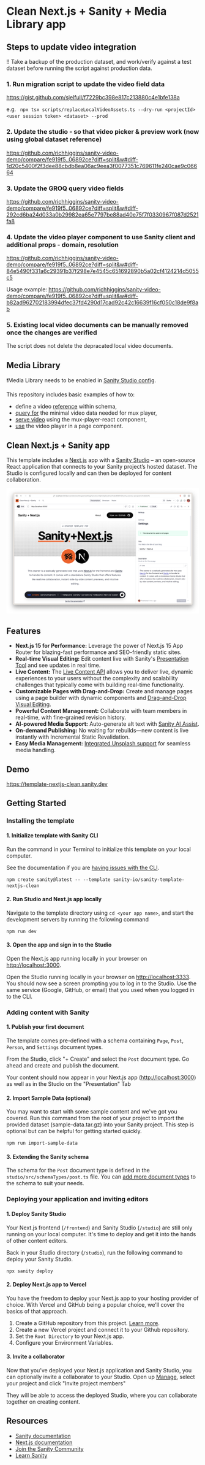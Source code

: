 # Clean Next.js + Sanity + Media Library app

## Steps to update video integration

!! Take a backup of the production dataset, and work/verify against a test dataset before running the script against production data.

### 1. Run migration script to update the video field data

https://gist.github.com/sjelfull/f7229bc398e817c213880c4e1bfe138a

e.g. ` npx tsx scripts/replaceLocalVideoAssets.ts --dry-run <projectId> <user session token> <dataset> --prod`

### 2. Update the studio - so that video picker & preview work (now using global dataset reference)

https://github.com/richhiggins/sanity-video-demo/compare/fe919f5..06892ce?diff=split&w#diff-1d20c5400f2f3dee88cbdb8ea06ac9eea3f0077351c769611fe240cae9c06664

### 3. Update the GROQ query video fields

https://github.com/richhiggins/sanity-video-demo/compare/fe919f5..06892ce?diff=split&w#diff-292cd6ba24d033a0b29982ea65e7797be88ad40e75f7f0330967f087d2521fa8

### 4. Update the video player component to use Sanity client and additional props - domain, resolution

https://github.com/richhiggins/sanity-video-demo/compare/fe919f5..06892ce?diff=split&w#diff-84e5490f331a6c29391b37f298e7e4545c651692890b5a02cf4124214d5055c5

Usage example:
https://github.com/richhiggins/sanity-video-demo/compare/fe919f5..06892ce?diff=split&w#diff-b82ad962702183994dfec37fd4290d17cad92c42c16639f16cf050c18de9f8ab

### 5. Existing local video documents can be manually removed once the changes are verified

The script does not delete the depracated local video documents.

## Media Library

❗️Media Library needs to be enabled in [Sanity Studio config](/studio/sanity.config.ts#L136).

This repository includes basic examples of how to:

- define a video [reference](/studio/src/schemaTypes/documents/post.ts#L35) within schema,
- [query for](/frontend/sanity/lib/queries.ts#L14) the minimal video data needed for mux player,
- [serve video](/frontend/app/components/Video.tsx) using the mux-player-react component,
- [use](/frontend/app/posts/%5Bslug%5D/page.tsx#L85) the video player in a page component.

## Clean Next.js + Sanity app

This template includes a [Next.js](https://nextjs.org/) app with a [Sanity Studio](https://www.sanity.io/) – an open-source React application that connects to your Sanity project’s hosted dataset. The Studio is configured locally and can then be deployed for content collaboration.

![Screenshot of Sanity Studio using Presentation Tool to do Visual Editing](/sanity-next-preview.png)

## Features

- **Next.js 15 for Performance:** Leverage the power of Next.js 15 App Router for blazing-fast performance and SEO-friendly static sites.
- **Real-time Visual Editing:** Edit content live with Sanity's [Presentation Tool](https://www.sanity.io/docs/presentation) and see updates in real time.
- **Live Content:** The [Live Content API](https://www.sanity.io/live) allows you to deliver live, dynamic experiences to your users without the complexity and scalability challenges that typically come with building real-time functionality.
- **Customizable Pages with Drag-and-Drop:** Create and manage pages using a page builder with dynamic components and [Drag-and-Drop Visual Editing](https://www.sanity.io/visual-editing-for-structured-content).
- **Powerful Content Management:** Collaborate with team members in real-time, with fine-grained revision history.
- **AI-powered Media Support:** Auto-generate alt text with [Sanity AI Assist](https://www.sanity.io/ai-assist).
- **On-demand Publishing:** No waiting for rebuilds—new content is live instantly with Incremental Static Revalidation.
- **Easy Media Management:** [Integrated Unsplash support](https://www.sanity.io/plugins/sanity-plugin-asset-source-unsplash) for seamless media handling.

## Demo

https://template-nextjs-clean.sanity.dev

## Getting Started

### Installing the template

#### 1. Initialize template with Sanity CLI

Run the command in your Terminal to initialize this template on your local computer.

See the documentation if you are [having issues with the CLI](https://www.sanity.io/help/cli-errors).

```shell
npm create sanity@latest -- --template sanity-io/sanity-template-nextjs-clean
```

#### 2. Run Studio and Next.js app locally

Navigate to the template directory using `cd <your app name>`, and start the development servers by running the following command

```shell
npm run dev
```

#### 3. Open the app and sign in to the Studio

Open the Next.js app running locally in your browser on [http://localhost:3000](http://localhost:3000).

Open the Studio running locally in your browser on [http://localhost:3333](http://localhost:3333). You should now see a screen prompting you to log in to the Studio. Use the same service (Google, GitHub, or email) that you used when you logged in to the CLI.

### Adding content with Sanity

#### 1. Publish your first document

The template comes pre-defined with a schema containing `Page`, `Post`, `Person`, and `Settings` document types.

From the Studio, click "+ Create" and select the `Post` document type. Go ahead and create and publish the document.

Your content should now appear in your Next.js app ([http://localhost:3000](http://localhost:3000)) as well as in the Studio on the "Presentation" Tab

#### 2. Import Sample Data (optional)

You may want to start with some sample content and we've got you covered. Run this command from the root of your project to import the provided dataset (sample-data.tar.gz) into your Sanity project. This step is optional but can be helpful for getting started quickly.

```shell
npm run import-sample-data
```

#### 3. Extending the Sanity schema

The schema for the `Post` document type is defined in the `studio/src/schemaTypes/post.ts` file. You can [add more document types](https://www.sanity.io/docs/schema-types) to the schema to suit your needs.

### Deploying your application and inviting editors

#### 1. Deploy Sanity Studio

Your Next.js frontend (`/frontend`) and Sanity Studio (`/studio`) are still only running on your local computer. It's time to deploy and get it into the hands of other content editors.

Back in your Studio directory (`/studio`), run the following command to deploy your Sanity Studio.

```shell
npx sanity deploy
```

#### 2. Deploy Next.js app to Vercel

You have the freedom to deploy your Next.js app to your hosting provider of choice. With Vercel and GitHub being a popular choice, we'll cover the basics of that approach.

1. Create a GitHub repository from this project. [Learn more](https://docs.github.com/en/migrations/importing-source-code/using-the-command-line-to-import-source-code/adding-locally-hosted-code-to-github).
2. Create a new Vercel project and connect it to your Github repository.
3. Set the `Root Directory` to your Next.js app.
4. Configure your Environment Variables.

#### 3. Invite a collaborator

Now that you’ve deployed your Next.js application and Sanity Studio, you can optionally invite a collaborator to your Studio. Open up [Manage](https://www.sanity.io/manage), select your project and click "Invite project members"

They will be able to access the deployed Studio, where you can collaborate together on creating content.

## Resources

- [Sanity documentation](https://www.sanity.io/docs)
- [Next.js documentation](https://nextjs.org/docs)
- [Join the Sanity Community](https://slack.sanity.io)
- [Learn Sanity](https://www.sanity.io/learn)
